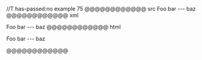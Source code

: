 //T has-passed:no
example 75
@@@@@@@@@@@@ src
Foo
bar
\---
baz
@@@@@@@@@@@@ xml
<?xml version="1.0" encoding="UTF-8"?>
<!DOCTYPE document SYSTEM "CommonMark.dtd">
<document xmlns="http://commonmark.org/xml/1.0">
  <paragraph>
    <text>Foo</text>
    <softbreak />
    <text>bar</text>
    <softbreak />
    <text>---</text>
    <softbreak />
    <text>baz</text>
  </paragraph>
</document>
@@@@@@@@@@@@ html
<p>Foo
bar
---
baz</p>
@@@@@@@@@@@@
